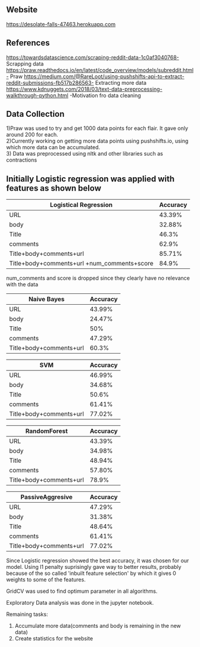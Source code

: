 ## Website
https://desolate-falls-47463.herokuapp.com

## References

https://towardsdatascience.com/scraping-reddit-data-1c0af3040768- Scrapping data
https://praw.readthedocs.io/en/latest/code_overview/models/subreddit.html- Praw
https://medium.com/@RareLoot/using-pushshifts-api-to-extract-reddit-submissions-fb517b286563- Extracting more data
https://www.kdnuggets.com/2018/03/text-data-preprocessing-walkthrough-python.html  -Motivation fro data cleaning
## Data Collection

1)Praw was used to try and get 1000 data points for each flair. It gave only around 200 for each.  
2)Currently working on getting more data points using pushshifts.io, using which more data can be accumulated.  
3) Data was preprocessed using nltk and other libraries such as contractions

## Initially Logistic regression was applied with features as shown below

| Logistical Regression| Accuracy |
| ------------- | ------------- |
| URL  | 43.39%  |
| body | 32.88%  |
| Title | 46.3%  |
| comments | 62.9%  |
| Title+body+comments+url  | 85.71% |
| Title+body+comments+url +num_comments+score |  84.9%  |

num_comments and score is dropped since they clearly have no relevance with the data

| Naive Bayes| Accuracy |
| ------------- | ------------- |
| URL  | 43.99%  |
| body | 24.47% |
| Title | 50%  |
| comments | 47.29%  |
| Title+body+comments+url  | 60.3% |


| SVM | Accuracy |
| ------------- | ------------- |
| URL  | 46.99%  |
| body | 34.68% |
| Title | 50.6%  |
| comments | 61.41%  |
| Title+body+comments+url  | 77.02% |

| RandomForest | Accuracy |
| ------------- | ------------- |
| URL  | 43.39%  |
| body | 34.98% |
| Title | 48.94%  |
| comments | 57.80%  |
| Title+body+comments+url  | 78.9% |


| PassiveAggresive | Accuracy |
| ------------- | ------------- |
| URL  | 47.29%  |
| body | 31.38% |
| Title | 48.64%  |
| comments | 61.41%  |
| Title+body+comments+url  | 77.02% |

Since Logistic regression showed the best accuracy, it was chosen for our model.
Using l1 penalty suprisingly gave way to better results, probably because of the so called 'inbuilt feature selection' by which it gives 0 weights to some of the features.

GridCV was used to find optimum parameter in all algorithms.

Exploratory Data analysis was done in the jupyter notebook.

Remaining tasks:
1) Accumulate more data(comments and body is remaining in the new data)
2) Create statistics for the website
